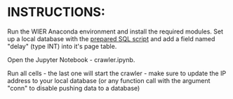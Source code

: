 # INSTRUCTIONS:

Run the WIER Anaconda environment and install the required modules.
Set up a local database with the [prepared SQL script](https://szitnik.github.io/wier-labs/data/pa1/crawldb.sql) and add a field named "delay" (type INT) into it's page table.

Open the Jupyter Notebook - crawler.ipynb.

Run all cells - the last one will start the crawler - make sure to update the IP address to your local database (or any function call with the argument "conn" to disable pushing data to a database) 
